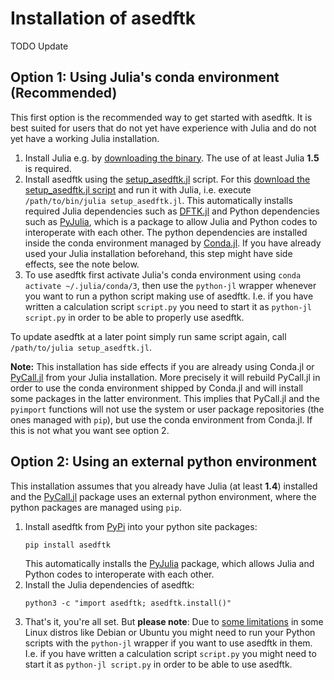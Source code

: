 # Installation of asedftk

TODO Update

## Option 1: Using Julia's conda environment (Recommended)

This first option is the recommended way to get started with asedftk.
It is best suited for users that do not yet have experience with Julia
and do not yet have a working Julia installation.

1. Install Julia e.g. by [downloading the binary](https://julialang.org/downloads).
   The use of at least Julia **1.5** is required.
1. Install asedftk using the [setup_asedftk.jl](https://raw.githubusercontent.com/mfherbst/asedftk/master/scripts/setup_asedftk.jl) script.
   For this [download the setup_asedftk.jl script](https://raw.githubusercontent.com/mfherbst/asedftk/master/scripts/setup_asedftk.jl) and run it with Julia,
   i.e. execute `/path/to/bin/julia setup_asedftk.jl`.
   This automatically installs required Julia dependencies
   such as [DFTK.jl](https://dftk.org) and Python dependencies
   such as [PyJulia](https://pypi.org/project/julia/),
   which is a package to allow
   Julia and Python codes to interoperate with each other.
   The python dependencies are installed inside the conda environment
   managed by [Conda.jl](https://github.com/JuliaPy/Conda.jl/).
   If you have already used your Julia installation beforehand,
   this step might have side effects, see the note below.
1. To use asedftk first activate Julia's conda environment using
   `conda activate ~/.julia/conda/3`, then use the `python-jl` wrapper
   whenever you want to run a python script making use of asedftk.
   I.e. if you have written a calculation script `script.py` you
   need to start it as `python-jl script.py` in order to be able to properly
   use asedftk.

To update asedftk at a later point simply run same script again,
call `/path/to/julia setup_asedftk.jl`.

**Note:** This installation has side effects if you are already using Conda.jl
or [PyCall.jl](https://github.com/JuliaPy/PyCall.jl)
from your Julia installation. More precisely it will rebuild
PyCall.jl in order to use the conda environment shipped by Conda.jl
and will install some packages in the latter environment.
This implies that PyCall.jl and the `pyimport` functions will not use the
system or user package repositories (the ones managed with `pip`), but
use the conda environment from Conda.jl. If this is not what you want
see option 2.


## Option 2: Using an external python environment

This installation assumes that you already have Julia (at least **1.4**) installed
and the [PyCall.jl](https://github.com/JuliaPy/PyCall.jl) package
uses an external python environment, where the python packages are
managed using `pip`.

1. Install asedftk from [PyPi](https://pypi.org/project/asedftk) into your python site packages:
   ```
   pip install asedftk
   ```
   This automatically installs the [PyJulia](https://pypi.org/project/julia/) package,
   which allows Julia and Python codes to interoperate with each other.
1. Install the Julia dependencies of asedftk:
   ```
   python3 -c "import asedftk; asedftk.install()"
   ```
1. That's it, you're all set. But **please note**:
   Due to [some limitations](https://pyjulia.readthedocs.io/en/stable/troubleshooting.html#your-python-interpreter-is-statically-linked-to-libpython)
   in some Linux distros like Debian or Ubuntu
   you might need to run your Python scripts
   with the `python-jl` wrapper if you want to use asedftk in them.
   I.e. if you have written a calculation script `script.py` you
   might need to start it as `python-jl script.py`
   in order to be able to use asedftk.
